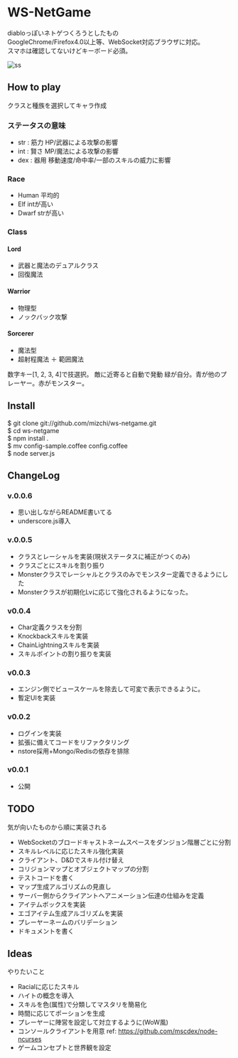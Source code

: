 # WS-NetGame #

diabloっぽいネトゲつくろうとしたもの  
GoogleChrome/Firefox4.0以上等、WebSocket対応ブラウザに対応。  
スマホは確認してないけどキーボード必須。  

![ss](https://github.com/mizchi/ws-netgame/raw/master/public/ss2.jpg "ss")

## How to play ##
クラスと種族を選択してキャラ作成  

### ステータスの意味
* str : 筋力 HP/武器による攻撃の影響
* int : 賢さ MP/魔法による攻撃の影響
* dex : 器用 移動速度/命中率/一部のスキルの威力に影響

### Race ###

* Human 平均的 
* Elf   intが高い
* Dwarf strが高い

### Class ###
#### Lord
* 武器と魔法のデュアルクラス
* 回復魔法

#### Warrior
* 物理型
* ノックバック攻撃

#### Sorcerer 
* 魔法型
* 超射程魔法 ＋ 範囲魔法

数字キー[1, 2, 3, 4]で技選択。
敵に近寄ると自動で発動
緑が自分。青が他のプレーヤー。赤がモンスター。

## Install ##
$ git clone git://github.com/mizchi/ws-netgame.git  
$ cd ws-netgame  
$ npm install .  
$ mv config-sample.coffee config.coffee  
$ node server.js  

## ChangeLog ##

### v.0.0.6 
* 思い出しながらREADME書いてる
* underscore.js導入

### v.0.0.5
* クラスとレーシャルを実装(現状ステータスに補正がつくのみ)
* クラスごとにスキルを割り振り
* Monsterクラスでレーシャルとクラスのみでモンスター定義できるようにした
* Monsterクラスが初期化Lvに応じて強化されるようになった。

### v0.0.4
* Char定義クラスを分割
* Knockbackスキルを実装
* ChainLightningスキルを実装
* スキルポイントの割り振りを実装

### v0.0.3 
* エンジン側でビュースケールを除去して可変で表示できるように。
* 暫定UIを実装

### v0.0.2
* ログインを実装
* 拡張に備えてコードをリファクタリング
* nstore採用+Mongo/Redisの依存を排除

### v0.0.1
* 公開

## TODO ##
気が向いたものから順に実装される

* WebSocketのブロードキャストネームスペースをダンジョン階層ごとに分割
* スキルレベルに応じたスキル強化実装
* クライアント、D&Dでスキル付け替え
* コリジョンマップとオブジェクトマップの分割
* テストコードを書く
* マップ生成アルゴリズムの見直し
* サーバー側からクライアントへアニメーション伝達の仕組みを定義
* アイテムボックスを実装
* エゴアイテム生成アルゴリズムを実装
* プレーヤーネームのバリデーション
* ドキュメントを書く


## Ideas ##
やりたいこと  

* Racialに応じたスキル
* ハイトの概念を導入
* スキルを色(属性)で分類してマスタリを簡易化
* 時間に応じてポーションを生成
* プレーヤーに陣営を設定して対立するように(WoW風)
* コンソールクライアントを用意 ref: https://github.com/mscdex/node-ncurses
* ゲームコンセプトと世界観を設定





